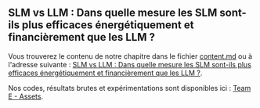 ## SLM vs LLM : Dans quelle mesure les SLM sont-ils plus efficaces énergétiquement et financièrement que les LLM ?

Vous trouverez le contenu de notre chapitre dans le fichier [content.md](./content.md) ou à l'adresse suivante : [SLM vs LLM : Dans quelle mesure les SLM sont-ils plus efficaces énergétiquement et financièrement que les LLM ?](https://rimel-uca.github.io/chapters/2025/SLM_vs_LLM-Team_E/content).

Nos codes, résultats brutes et expérimentations sont disponibles ici : [Team E - Assets](./assets).